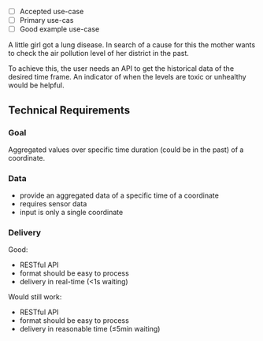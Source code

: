 - [ ] Accepted use-case
- [ ] Primary use-cas
- [ ] Good example use-case

A little girl got a lung disease. 
In search of a cause for this the mother wants to check the air pollution level of her district in the past.

To achieve this, the user needs an API to get the historical data of the desired time frame.
An indicator of when the levels are toxic or unhealthy would be helpful.


Technical Requirements
----------------------

### Goal

Aggregated values over specific time duration (could be in the past) of a coordinate. 

### Data

- provide an aggregated data of a specific time of a coordinate
- requires sensor data
- input is only a single coordinate

### Delivery

Good:

- RESTful API
- format should be easy to process
- delivery in real-time (<1s waiting)

Would still work:

- RESTful API
- format should be easy to process
- delivery in reasonable time (≤5min waiting)
